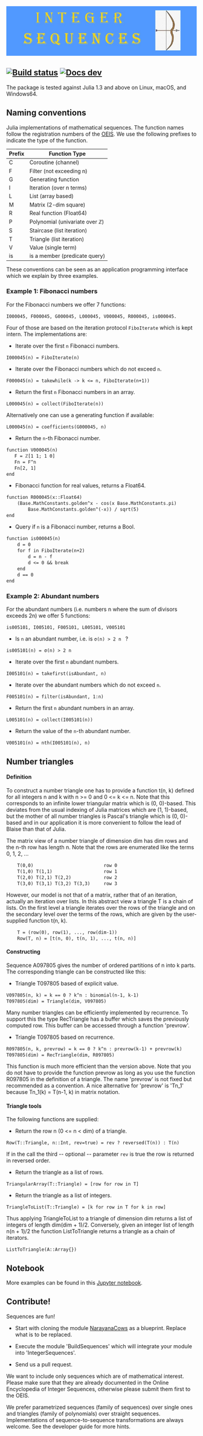 <img src="https://github.com/OpenLibMathSeq/IntegerSequences.jl/blob/master/SequencesLogo.jpg">

[![Build status](https://travis-ci.org/OpenLibMathSeq/IntegerSequences.jl.svg?branch=master)](https://travis-ci.org/OpenLibMathSeq/IntegerSequences.jl)
[![Docs dev](https://img.shields.io/badge/docs-dev-blue.svg)](https://openlibmathseq.github.io/IntegerSequences.jl/v0.3.0)
--

The package is tested against Julia 1.3 and above on Linux, macOS, and Windows64.

## Naming conventions

Julia implementations of mathematical sequences.
The function names follow the registration numbers of the
[OEIS](https://oeis.org "Online Encyclopedia of Integer Sequences").
We use the following prefixes to indicate the type of the function.

Prefix | Function Type
------ | -------------
C  | Coroutine (channel)
F  | Filter (not exceeding n)
G  | Generating function
I  | Iteration (over n terms)
L  | List (array based)
M  | Matrix (2-dim square)
R  | Real function (Float64)
P  | Polynomial (univariate over ℤ)
S  | Staircase (list iteration)
T  | Triangle (list iteration)
V  | Value (single term)
is | is a member (predicate query)

These conventions can be seen as an application programming interface
which we explain by three examples.

### Example 1: Fibonacci numbers

For the Fibonacci numbers we offer 7 functions:

    I000045, F000045, G000045, L000045, V000045, R000045, is000045.

Four of those are based on the iteration protocol `FiboIterate` which is kept intern.
The implementations are:

* Iterate over the first ``n`` Fibonacci numbers.
```
I000045(n) = FiboIterate(n)
```

* Iterate over the Fibonacci numbers which do not exceed ``n``.
```
F000045(n) = takewhile(k -> k <= n, FiboIterate(n+1))
```

* Return the first ``n`` Fibonacci numbers in an array.
```
L000045(n) = collect(FiboIterate(n))
```
Alternatively one can use a generating function if available:
```
L000045(n) = coefficients(G000045, n)
```

* Return the ``n``-th Fibonacci number.
```
function V000045(n)
   F = ℤ[1 1; 1 0]
   Fn = F^n
   Fn[2, 1]
end
```

* Fibonacci function for real values, returns a Float64.
```
function R000045(x::Float64)
    (Base.MathConstants.golden^x - cos(x Base.MathConstants.pi)
        Base.MathConstants.golden^(-x)) / sqrt(5)
end
```

* Query if ``n`` is a Fibonacci number, returns a Bool.
```
function is000045(n)
    d = 0
    for f in FiboIterate(n+2)
        d = n - f
        d <= 0 && break
    end
    d == 0
end
```

### Example 2: Abundant numbers

For the abundant numbers (i.e. numbers n where the sum of divisors exceeds 2n) we offer 5 functions:

    is005101, I005101, F005101, L005101, V005101

* Is ``n`` an abundant number, i.e. is ``σ(n) > 2 n `` ?
```
is005101(n) = σ(n) > 2 n
```

* Iterate over the first ``n`` abundant numbers.
```
I005101(n) = takefirst(isAbundant, n)
```

* Iterate over the abundant numbers which do not exceed ``n``.
```
F005101(n) = filter(isAbundant, 1:n)
```

* Return the first ``n`` abundant numbers in an array.
```
L005101(n) = collect(I005101(n))
```

* Return the value of the ``n``-th abundant number.
```
V005101(n) = nth(I005101(n), n)
```

## Number triangles

#### Definition

To construct a number triangle one has to provide a function
t(n, k) defined for all integers n and k with n >= 0 and 0 <= k <= n.
Note that this corresponds to an infinite lower triangular matrix which is (0, 0)-based.
This deviates from the usual indexing of Julia matrices which are (1, 1)-based,
but the mother of all number triangles is Pascal's triangle which is (0, 0)-based
and in our application it is more convenient to follow the lead of Blaise than
that of Julia.

The matrix view of a number triangle of dimension dim has dim rows and the n-th row has length n.
Note that the rows are enumerated like the terms 0, 1, 2, ...

```
    T(0,0)                          row 0
    T(1,0) T(1,1)                   row 1
    T(2,0) T(2,1) T(2,2)            row 2
    T(3,0) T(3,1) T(3,2) T(3,3)     row 3
```

However, our model is not that of a matrix, rather that of an iteration,
actually an iteration over lists. In this abstract view a triangle T is a
chain of lists. On the first level a triangle iterates over the rows of the
triangle and on the secondary level over the terms of the rows, which are
given by the user-supplied function t(n, k).

```
    T = (row(0), row(1), ..., row(dim-1))
    Row(T, n) = [t(n, 0), t(n, 1), ..., t(n, n)]
```

#### Constructing

Sequence A097805 gives the number of ordered partitions of n into k parts.
The corresponding triangle can be constructed like this:
* Triangle T097805 based of explicit value.

```
V097805(n, k) = k == 0 ? k^n : binomial(n-1, k-1)
T097805(dim) = Triangle(dim, V097805)
```

Many number triangles can be efficiently implemented by recurrence.
To support this the type RecTriangle has a buffer which saves the
previously computed row. This buffer can be accessed through a function 'prevrow'.  

* Triangle T097805 based on recurrence.
```
R097805(n, k, prevrow) = k == 0 ? k^n : prevrow(k-1) + prevrow(k)
T097805(dim) = RecTriangle(dim, R097805)
```

This function is much more efficient than the version above. Note that you do not have
to provide the function prevrow as long as you use the function R097805 in the definition
of a triangle. The name 'prevrow' is not fixed but recommended as a convention.
A nice alternative for 'prevrow' is 'Tn_1' because Tn_1(k) = T(n-1, k) in matrix notation.

#### Triangle tools

The following functions are supplied:

* Return the row n (0 <= n < dim) of a triangle.
```
Row(T::Triangle, n::Int, rev=true) = rev ? reversed(T(n)) : T(n)
```

If in the call the third -- optional -- parameter `rev` is true the
row is returned in reversed order.

* Return the triangle as a list of rows.
```
TriangularArray(T::Triangle) = [row for row in T]
```

* Return the triangle as a list of integers.
```
TriangleToList(T::Triangle) = [k for row in T for k in row]
```

Thus applying TriangleToList to a triangle of dimension dim
returns a list of integers of length dim(dim + 1)/2. Conversely, given
an integer list of length n(n + 1)/2 the function ListToTriangle returns a
triangle as a chain of iterators.

```
ListToTriangle(A::Array{})
```

## Notebook

More examples can be found in this [Jupyter notebook](https://github.com/OpenLibMathSeq/IntegerSequences.jl/blob/master/demos/SequencesIntro.ipynb).

## Contribute!

Sequences are fun!  

* Start with cloning the module [NarayanaCows](https://github.com/OpenLibMathSeq/IntegerSequences.jl/blob/master/src/NarayanaCows.jl)
as a blueprint. Replace what is to be replaced.

* Execute the module 'BuildSequences' which will integrate your module into 'IntegerSequences'.

* Send us a pull request.

We want to include only sequences which are of mathematical interest.
Please make sure that they are already documented in the Online Encyclopedia of
Integer Sequences, otherwise please submit them first to the OEIS.

We prefer parametrized sequences (family of sequences) over single ones and
triangles (family of polynomials) over straight sequences. Implementations of
sequence-to-sequence transformations are always welcome. See the developer guide for more hints.
